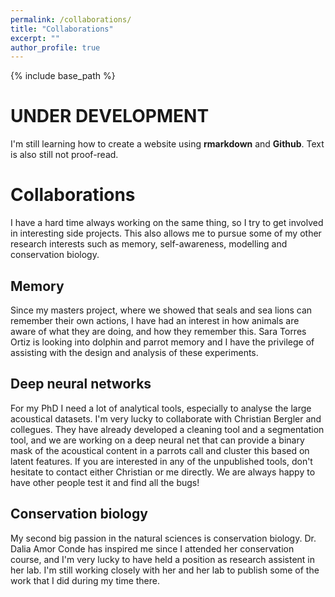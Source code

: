 ```yaml
---
permalink: /collaborations/
title: "Collaborations"
excerpt: ""
author_profile: true
---
```


{% include base_path %}

# UNDER DEVELOPMENT

I'm still learning how to create a website using **rmarkdown** and **Github**. Text is also still not proof-read. 

# Collaborations

I have a hard time always working on the same thing, so I try to get involved in interesting side projects. This also allows me to pursue some of my other research interests such as memory, self-awareness, modelling and conservation biology. 

## Memory

Since my masters project, where we showed that seals and sea lions can remember their own actions, I have had an interest in how animals are aware of what they are doing, and how they remember this. Sara Torres Ortiz is looking into dolphin and parrot memory and I have the privilege of assisting with the design and analysis of these experiments. 

## Deep neural networks

For my PhD I need a lot of analytical tools, especially to analyse the large acoustical datasets. I'm very lucky to collaborate with Christian Bergler and collegues. They have already developed a cleaning tool and a segmentation tool, and we are working on a deep neural net that can provide a binary mask of the acoustical content in a parrots call and cluster this based on latent features. If you are interested in any of the unpublished tools, don't hesitate to contact either Christian or me directly. We are always happy to have other people test it and find all the bugs!

## Conservation biology

My second big passion in the natural sciences is conservation biology. Dr. Dalia Amor Conde has inspired me since I attended her conservation course, and I'm very lucky to have held a position as research assistent in her lab. I'm still working closely with her and her lab to publish some of the work that I did during my time there. 



